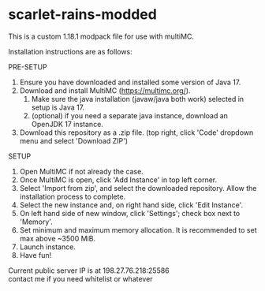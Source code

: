 # scarlet-rains-modded
This is a custom 1.18.1 modpack file for use with multiMC.

Installation instructions are as follows:

PRE-SETUP
1. Ensure you have downloaded and installed some version of Java 17.
2. Download and install MultiMC (https://multimc.org/).
    1. Make sure the java installation (javaw/java both work) selected in setup is Java 17.
    2. (optional) if you need a separate java instance, download an OpenJDK 17 instance.
3. Download this repository as a .zip file. (top right, click 'Code' dropdown menu and select 'Download ZIP')

SETUP
1. Open MultiMC if not already the case.
2. Once MultiMC is open, click 'Add Instance' in top left corner.
3. Select 'Import from zip', and select the downloaded repository. Allow the installation process to complete. 
4. Select the new instance and, on right hand side, click 'Edit Instance'.
5. On left hand side of new window, click 'Settings'; check box next to 'Memory'.
6. Set minimum and maximum memory allocation. It is recommended to set max above ~3500 MiB.
7. Launch instance.
8. Have fun!

Current public server IP is at 198.27.76.218:25586<br>
contact me if you need whitelist or whatever

